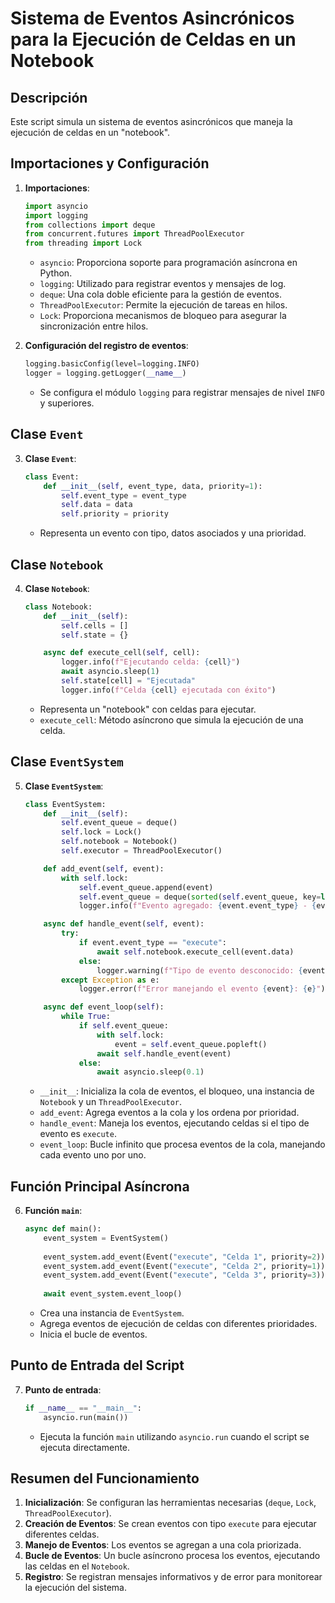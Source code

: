 # Sistema de Eventos Asincrónicos para la Ejecución de Celdas en un Notebook

## Descripción

Este script simula un sistema de eventos asincrónicos que maneja la ejecución de celdas en un "notebook". 

## Importaciones y Configuración

1. **Importaciones**:
    ```python
    import asyncio 
    import logging  
    from collections import deque  
    from concurrent.futures import ThreadPoolExecutor 
    from threading import Lock  
    ```

    - `asyncio`: Proporciona soporte para programación asíncrona en Python.
    - `logging`: Utilizado para registrar eventos y mensajes de log.
    - `deque`: Una cola doble eficiente para la gestión de eventos.
    - `ThreadPoolExecutor`: Permite la ejecución de tareas en hilos.
    - `Lock`: Proporciona mecanismos de bloqueo para asegurar la sincronización entre hilos.

2. **Configuración del registro de eventos**:
    ```python
    logging.basicConfig(level=logging.INFO)
    logger = logging.getLogger(__name__)
    ```

    - Se configura el módulo `logging` para registrar mensajes de nivel `INFO` y superiores.

## Clase `Event`

3. **Clase `Event`**:
    ```python
    class Event:
        def __init__(self, event_type, data, priority=1):
            self.event_type = event_type  
            self.data = data  
            self.priority = priority  
    ```

    - Representa un evento con tipo, datos asociados y una prioridad.

## Clase `Notebook`

4. **Clase `Notebook`**:
    ```python
    class Notebook:
        def __init__(self):
            self.cells = []  
            self.state = {}  

        async def execute_cell(self, cell):
            logger.info(f"Ejecutando celda: {cell}")  
            await asyncio.sleep(1)  
            self.state[cell] = "Ejecutada"  
            logger.info(f"Celda {cell} ejecutada con éxito")  
    ```

    - Representa un "notebook" con celdas para ejecutar.
    - `execute_cell`: Método asíncrono que simula la ejecución de una celda.

## Clase `EventSystem`

5. **Clase `EventSystem`**:
    ```python
    class EventSystem:
        def __init__(self):
            self.event_queue = deque()  
            self.lock = Lock()  
            self.notebook = Notebook()  
            self.executor = ThreadPoolExecutor()  

        def add_event(self, event):
            with self.lock:  
                self.event_queue.append(event)  
                self.event_queue = deque(sorted(self.event_queue, key=lambda e: e.priority))  
                logger.info(f"Evento agregado: {event.event_type} - {event.data} con prioridad {event.priority}")  

        async def handle_event(self, event):
            try:
                if event.event_type == "execute":  
                    await self.notebook.execute_cell(event.data)  
                else:
                    logger.warning(f"Tipo de evento desconocido: {event.event_type}")  
            except Exception as e:  
                logger.error(f"Error manejando el evento {event}: {e}")  

        async def event_loop(self):
            while True: 
                if self.event_queue:  
                    with self.lock:  
                        event = self.event_queue.popleft()  
                    await self.handle_event(event)  
                else:
                    await asyncio.sleep(0.1)  
    ```

    - `__init__`: Inicializa la cola de eventos, el bloqueo, una instancia de `Notebook` y un `ThreadPoolExecutor`.
    - `add_event`: Agrega eventos a la cola y los ordena por prioridad.
    - `handle_event`: Maneja los eventos, ejecutando celdas si el tipo de evento es `execute`.
    - `event_loop`: Bucle infinito que procesa eventos de la cola, manejando cada evento uno por uno.

## Función Principal Asíncrona

6. **Función `main`**:
    ```python
    async def main():
        event_system = EventSystem()  
        
        event_system.add_event(Event("execute", "Celda 1", priority=2))  
        event_system.add_event(Event("execute", "Celda 2", priority=1))  
        event_system.add_event(Event("execute", "Celda 3", priority=3))  
        
        await event_system.event_loop()  
    ```

    - Crea una instancia de `EventSystem`.
    - Agrega eventos de ejecución de celdas con diferentes prioridades.
    - Inicia el bucle de eventos.

## Punto de Entrada del Script

7. **Punto de entrada**:
    ```python
    if __name__ == "__main__":
        asyncio.run(main())  
    ```

    - Ejecuta la función `main` utilizando `asyncio.run` cuando el script se ejecuta directamente.

## Resumen del Funcionamiento

1. **Inicialización**: Se configuran las herramientas necesarias (`deque`, `Lock`, `ThreadPoolExecutor`).
2. **Creación de Eventos**: Se crean eventos con tipo `execute` para ejecutar diferentes celdas.
3. **Manejo de Eventos**: Los eventos se agregan a una cola priorizada.
4. **Bucle de Eventos**: Un bucle asíncrono procesa los eventos, ejecutando las celdas en el `Notebook`.
5. **Registro**: Se registran mensajes informativos y de error para monitorear la ejecución del sistema.

